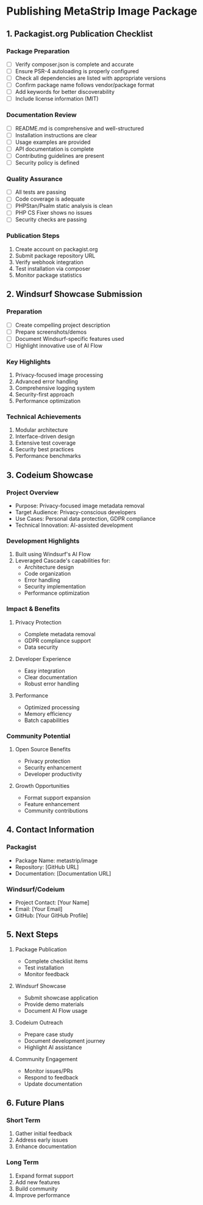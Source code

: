 # Publishing MetaStrip Image Package

## 1. Packagist.org Publication Checklist

### Package Preparation
- [ ] Verify composer.json is complete and accurate
- [ ] Ensure PSR-4 autoloading is properly configured
- [ ] Check all dependencies are listed with appropriate versions
- [ ] Confirm package name follows vendor/package format
- [ ] Add keywords for better discoverability
- [ ] Include license information (MIT)

### Documentation Review
- [ ] README.md is comprehensive and well-structured
- [ ] Installation instructions are clear
- [ ] Usage examples are provided
- [ ] API documentation is complete
- [ ] Contributing guidelines are present
- [ ] Security policy is defined

### Quality Assurance
- [ ] All tests are passing
- [ ] Code coverage is adequate
- [ ] PHPStan/Psalm static analysis is clean
- [ ] PHP CS Fixer shows no issues
- [ ] Security checks are passing

### Publication Steps
1. Create account on packagist.org
2. Submit package repository URL
3. Verify webhook integration
4. Test installation via composer
5. Monitor package statistics

## 2. Windsurf Showcase Submission

### Preparation
- [ ] Create compelling project description
- [ ] Prepare screenshots/demos
- [ ] Document Windsurf-specific features used
- [ ] Highlight innovative use of AI Flow

### Key Highlights
1. Privacy-focused image processing
2. Advanced error handling
3. Comprehensive logging system
4. Security-first approach
5. Performance optimization

### Technical Achievements
1. Modular architecture
2. Interface-driven design
3. Extensive test coverage
4. Security best practices
5. Performance benchmarks

## 3. Codeium Showcase

### Project Overview
- Purpose: Privacy-focused image metadata removal
- Target Audience: Privacy-conscious developers
- Use Cases: Personal data protection, GDPR compliance
- Technical Innovation: AI-assisted development

### Development Highlights
1. Built using Windsurf's AI Flow
2. Leveraged Cascade's capabilities for:
   - Architecture design
   - Code organization
   - Error handling
   - Security implementation
   - Performance optimization

### Impact & Benefits
1. Privacy Protection
   - Complete metadata removal
   - GDPR compliance support
   - Data security

2. Developer Experience
   - Easy integration
   - Clear documentation
   - Robust error handling

3. Performance
   - Optimized processing
   - Memory efficiency
   - Batch capabilities

### Community Potential
1. Open Source Benefits
   - Privacy protection
   - Security enhancement
   - Developer productivity

2. Growth Opportunities
   - Format support expansion
   - Feature enhancement
   - Community contributions

## 4. Contact Information

### Packagist
- Package Name: metastrip/image
- Repository: [GitHub URL]
- Documentation: [Documentation URL]

### Windsurf/Codeium
- Project Contact: [Your Name]
- Email: [Your Email]
- GitHub: [Your GitHub Profile]

## 5. Next Steps

1. Package Publication
   - Complete checklist items
   - Test installation
   - Monitor feedback

2. Windsurf Showcase
   - Submit showcase application
   - Provide demo materials
   - Document AI Flow usage

3. Codeium Outreach
   - Prepare case study
   - Document development journey
   - Highlight AI assistance

4. Community Engagement
   - Monitor issues/PRs
   - Respond to feedback
   - Update documentation

## 6. Future Plans

### Short Term
1. Gather initial feedback
2. Address early issues
3. Enhance documentation

### Long Term
1. Expand format support
2. Add new features
3. Build community
4. Improve performance
